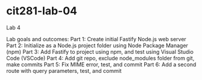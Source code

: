 # cit281-lab-04


Lab 4

Lab goals and outcomes: Part 1: Create initial Fastify Node.js web server Part 2: Initialize as a Node.js project folder using Node Package Manager (npm) Part 3: Add Fastify to project using npm, and test using Visual Studio Code (VSCode) Part 4: Add git repo, exclude node_modules folder from git, make commits Part 5: Fix MIME error, test, and commit Part 6: Add a second route with query parameters, test, and commit
